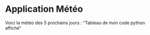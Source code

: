 # Application Météo 

<head>
    <link rel="stylesheet" type="text/css" href="background.css">
</head>
<body>
    Voici la météo des 5 prochains jours : 
    "Tableau de mon code python affiché"
</body>



